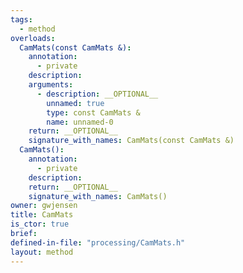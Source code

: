 ```yaml
---
tags:
  - method
overloads:
  CamMats(const CamMats &):
    annotation:
      - private
    description:
    arguments:
      - description: __OPTIONAL__
        unnamed: true
        type: const CamMats &
        name: unnamed-0
    return: __OPTIONAL__
    signature_with_names: CamMats(const CamMats &)
  CamMats():
    annotation:
      - private
    description:
    return: __OPTIONAL__
    signature_with_names: CamMats()
owner: gwjensen
title: CamMats
is_ctor: true
brief:
defined-in-file: "processing/CamMats.h"
layout: method
---
```

